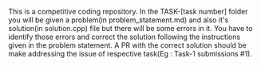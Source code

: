 This is a competitive coding repository. In the TASK-[task number] folder you will be given a problem(in problem_statement.md) and also it's solution(in solution.cpp) file but there will be some errors in it. You have to identify those errors and correct the solution following the instructions given in the problem statement. A PR with the correct solution should be make addressing the issue of respective task(Eg : Task-1 submissions #1).
